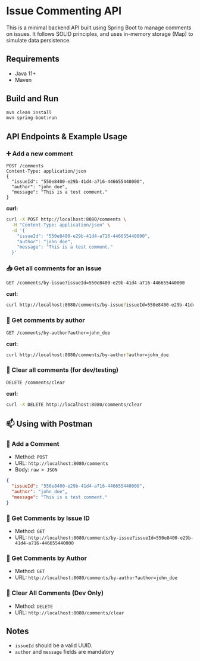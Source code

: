 # Issue Commenting API

This is a minimal backend API built using Spring Boot to manage comments on issues. It follows SOLID principles, and uses in-memory storage (Map) to simulate data persistence.

## Requirements

- Java 11+
- Maven

## Build and Run

```bash
mvn clean install
mvn spring-boot:run
```

## API Endpoints & Example Usage

### ➕ Add a new comment
```http
POST /comments
Content-Type: application/json
{
  "issueId": "550e8400-e29b-41d4-a716-446655440000",
  "author": "john_doe",
  "message": "This is a test comment."
}
```
**curl:**
```bash
curl -X POST http://localhost:8080/comments \
  -H "Content-Type: application/json" \
  -d '{
    "issueId": "550e8400-e29b-41d4-a716-446655440000",
    "author": "john_doe",
    "message": "This is a test comment."
  }'
```

### 📥 Get all comments for an issue
```http
GET /comments/by-issue?issueId=550e8400-e29b-41d4-a716-446655440000
```
**curl:**
```bash
curl http://localhost:8080/comments/by-issue?issueId=550e8400-e29b-41d4-a716-446655440000
```

### 🧍 Get comments by author
```http
GET /comments/by-author?author=john_doe
```
**curl:**
```bash
curl http://localhost:8080/comments/by-author?author=john_doe
```

### 🧹 Clear all comments (for dev/testing)
```http
DELETE /comments/clear
```
**curl:**
```bash
curl -X DELETE http://localhost:8080/comments/clear
```

## 📫 Using with Postman

### 🔸 Add a Comment
- Method: `POST`
- URL: `http://localhost:8080/comments`
- Body: `raw > JSON`
```json
{
  "issueId": "550e8400-e29b-41d4-a716-446655440000",
  "author": "john_doe",
  "message": "This is a test comment."
}
```

### 🔸 Get Comments by Issue ID
- Method: `GET`
- URL: `http://localhost:8080/comments/by-issue?issueId=550e8400-e29b-41d4-a716-446655440000`

### 🔸 Get Comments by Author
- Method: `GET`
- URL: `http://localhost:8080/comments/by-author?author=john_doe`

### 🔸 Clear All Comments (Dev Only)
- Method: `DELETE`
- URL: `http://localhost:8080/comments/clear`

## Notes
- `issueId` should be a valid UUID.
- `author` and `message` fields are mandatory
